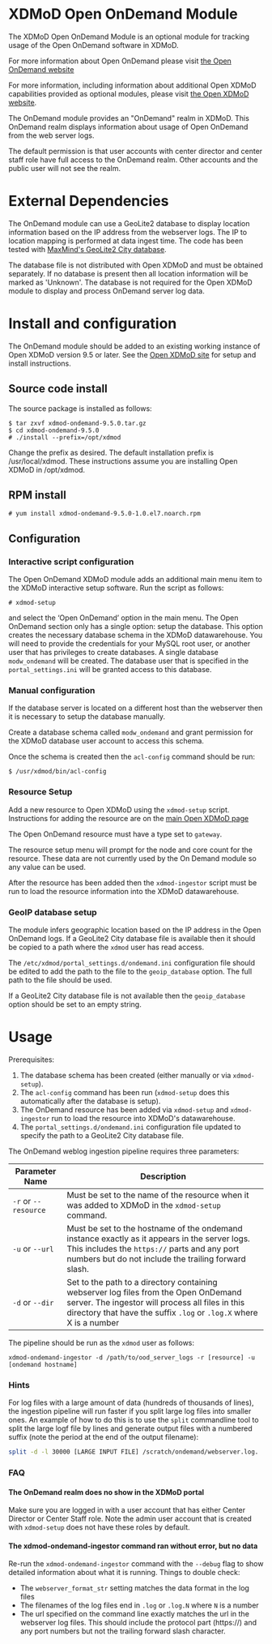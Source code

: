 # XDMoD Open OnDemand Module

The XDMoD Open OnDemand Module is an optional module for
tracking usage of the Open OnDemand software in XDMoD.

For more information about Open OnDemand please visit
[the Open OnDemand website](https://openondemand.org/)

For more information, including information about additional Open XDMoD
capabilities provided as optional modules, please visit
[the Open XDMoD website](https://open.xdmod.org).

The OnDemand module provides an "OnDemand" realm in XDMoD.
This OnDemand realm displays information about usage of Open OnDemand
from the web server logs.

The default permission is that user accounts with center director and center
staff role have full access to the OnDemand realm. Other accounts and the
public user will not see the realm.

# External Dependencies

The OnDemand module can use a GeoLite2 database to display location
information based on the IP address from the webserver logs. The IP to
location mapping is performed at data ingest time. The code has been
tested with [MaxMind's GeoLite2 City database](https://dev.maxmind.com/geoip/geoip2/geolite2/).

The database file is not distributed with Open XDMoD and must be
obtained separately. If no database is present then all location
information will be marked as 'Unknown'. The database is not
required for the Open XDMoD module to display and process OnDemand
server log data.

# Install and configuration

The OnDemand module should be added to an existing working instance of
Open XDMoD version 9.5 or later. See the [Open XDMoD site](https://open.xdmod.org/9.5/)
for setup and install instructions.

## Source code install

The source package is installed as follows:

    $ tar zxvf xdmod-ondemand-9.5.0.tar.gz
    $ cd xdmod-ondemand-9.5.0
    # ./install --prefix=/opt/xdmod

Change the prefix as desired. The default installation prefix is /usr/local/xdmod. These instructions assume you are installing Open XDMoD in /opt/xdmod.

## RPM install

    # yum install xdmod-ondemand-9.5.0-1.0.el7.noarch.rpm

## Configuration

### Interactive script configuration

The Open OnDemand XDMoD module adds an additional main menu item to the XDMoD interactive setup software. Run the script as follows:

    # xdmod-setup

and select the ‘Open OnDemand’ option in the main menu. The Open OnDemand
section only has a single option: setup the database.  This option creates the
necessary database schema in the XDMoD
datawarehouse. You will need to provide the credentials for your MySQL root
user, or another user that has privileges to create databases. A single
database `modw_ondemand` will be created.  The database user that is
specified in the `portal_settings.ini` will be granted access to this
database.

### Manual configuration

If the database server is located on a different host than the webserver then it is necessary
to setup the database manually.

Create a database schema called `modw_ondemand` and grant permission for the XDMoD database user
account to access this schema.

Once the schema is created then the `acl-config` command should be run:

    $ /usr/xdmod/bin/acl-config

### Resource Setup

Add a new resource to Open XDMoD using the `xdmod-setup` script.
Instructions for adding the resource are on the [main Open XDMoD page](https://open.xdmod.org/9.5/configuration.html#resources)

The Open OnDemand resource must have a type set to `gateway`.

The resource setup menu will prompt for the node and core count for the resource. These
data are not currently used by the On Demand module so any value can be used.

After the resource has been added then the `xdmod-ingestor` script must be run to load
the resource information into the XDMoD datawarehouse.


### GeoIP database setup

The module infers geographic location based on the IP address in the Open OnDemand
logs. If a GeoLite2 City database file is available then it should be copied
to a path where the `xdmod` user has read access.

The `/etc/xdmod/portal_settings.d/ondemand.ini` configuration
file should be edited to add the path to the file to the `geoip_database` option. The full path
to the file should be used.

If a GeoLite2 City database file is not available then the `geoip_database` option
should be set to an empty string.

# Usage

Prerequisites:
1) The database schema has been created (either manually or via `xdmod-setup`).
2) The `acl-config` command has been run (`xdmod-setup` does this automatically after the database is setup).
3) The OnDemand resource has been added via `xdmod-setup` and `xdmod-ingestor` run to load the resource
   into XDMoD's datawarehouse.
4) The `portal_settings.d/ondemand.ini` configuration file updated to specify the path to a GeoLite2 City database file.


The OnDemand weblog ingestion pipeline requires three parameters:

| Parameter Name | Description
| -------------- | -----------
| `-r` or `--resource` | Must be set to the name of the resource when it was added to XDMoD in the `xdmod-setup` command. |
| `-u` or `--url` | Must be set to the hostname of the ondemand instance exactly as it appears in the server logs. This includes the `https://` parts and any port numbers but do not include the trailing forward slash. |
| `-d` or `--dir` | Set to the path to a directory containing webserver log files from the Open OnDemand server. The ingestor will process all files in this directory that have the suffix `.log` or `.log.X` where X is a number |


The pipeline should be run as the `xdmod` user as follows:

    xdmod-ondemand-ingestor -d /path/to/ood_server_logs -r [resource] -u [ondemand hostname]

### Hints

For log files with a large amount of data (hundreds of thousands of lines), the ingestion pipeline
will run faster if you split large log files into smaller ones. An example of how to do this
is to use the `split` commandline tool to split the large logf file by lines and generate
output files with a numbered suffix (note the period at the end of the output filename):

```bash
split -d -l 30000 [LARGE INPUT FILE] /scratch/ondemand/webserver.log.
```

### FAQ

#### The OnDemand realm does no show in the XDMoD portal

Make sure you are logged in with a user account that has either Center Director
or Center Staff role. Note the admin user account that is created with `xdmod-setup`
 does not have these roles by default.

#### The xdmod-ondemand-ingestor command ran without error, but no data

Re-run the `xdmod-ondemand-ingestor` command with the `--debug` flag to show detailed information
about what it is running. Things to double check:
- The `webserver_format_str` setting matches the data format in the log files
- The filenames of the log files end in `.log` or `.log.N` where `N` is a number
- The url specified on the command line exactly matches the url in the webserver log files. This should include the protocol part (https://) and any port numbers but not the trailing forward slash character.
